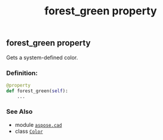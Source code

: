 ﻿---
title: forest_green property
second_title: Aspose.CAD for Python via .NET API References
description: 
type: docs
weight: 610
url: /python-net/aspose.cad/color/forest_green/
is_root: false
---

## forest_green property


Gets a system-defined color.
### Definition:
```python
@property
def forest_green(self):
    ...
```

### See Also
* module [`aspose.cad`](../../)
* class [`Color`](/cad/python-net/aspose.cad/color)

